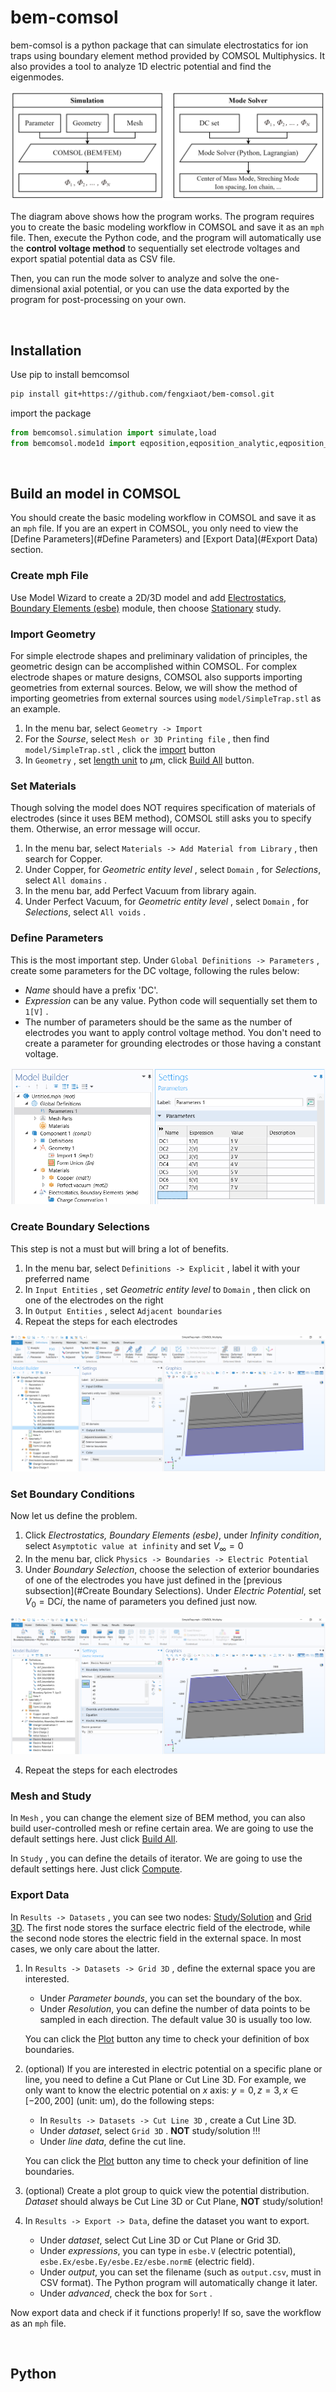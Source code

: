 # bem-comsol

bem-comsol is a python package that can simulate electrostatics for ion traps using boundary element method provided by COMSOL Multiphysics. It also provides a tool to analyze 1D electric potential and find the eigenmodes.

![structure](docs/img/structure.png)

The diagram above shows how the program works. The program requires you to create the basic modeling workflow in COMSOL and save it as an `mph` file. Then, execute the Python code, and the program will automatically use the **control voltage method** to sequentially set electrode voltages and export spatial potential data as CSV file. 

Then, you can run the mode solver to analyze and solve the one-dimensional axial potential, or you can use the data exported by the program for post-processing on your own.

<br/>

## Installation

Use pip to install bemcomsol

```bash
pip install git+https://github.com/fengxiaot/bem-comsol.git
```

import the package

```python
from bemcomsol.simulation import simulate,load
from bemcomsol.mode1d import eqposition,eqposition_analytic,eqposition_sym,mode1d,mode1d_analytic
```

<br/>

## Build an model in COMSOL 

You should create the basic modeling workflow in COMSOL and save it as an `mph` file. If you are an expert in COMSOL, you only need to view the [Define Parameters](#Define Parameters) and [Export Data](#Export Data) section.

### Create mph File

Use Model Wizard to create a 2D/3D model and add <u>Electrostatics, Boundary Elements (esbe)</u> module, then choose <u>Stationary</u> study.

### Import Geometry

For simple electrode shapes and preliminary validation of principles, the geometric design can be accomplished within COMSOL. For complex electrode shapes or mature designs, COMSOL also supports importing geometries from external sources. Below, we will show the method of importing geometries from external sources using `model/SimpleTrap.stl` as an example.

1. In the menu bar, select `Geometry -> Import`
2. For the *Sourse*, select `Mesh or 3D Printing file` , then find `model/SimpleTrap.stl` , click the <u>import</u> button
3. In `Geometry` , set <u>length unit</u> to $\mu \mathrm{m}$, click <u>Build All</u> button.

### Set Materials

Though solving the model does NOT requires specification of materials of electrodes (since it uses BEM method), COMSOL still asks you to specify them. Otherwise, an error message will occur.

1. In the menu bar, select `Materials -> Add Material from Library` , then search for Copper.
2. Under Copper, for *Geometric entity level* , select `Domain` , for *Selections*, select `All domains` .
3. In the menu bar, add Perfect Vacuum from library again.
4. Under Perfect Vacuum, for *Geometric entity level* , select `Domain` , for *Selections*, select `All voids` .

### Define Parameters

This is the most important step. Under `Global Definitions -> Parameters` , create some parameters for the DC voltage, following the rules below:

- *Name* should have a prefix 'DC'.
- *Expression* can be any value. Python code will sequentially set them to `1[V]` .
- The number of parameters should be the same as the number of electrodes you want to apply control voltage method. You don't need to create a parameter for grounding electrodes or those having a constant voltage.

![Parameters](docs/img/parameters.png)

### Create Boundary Selections

This step is not a must but will bring a lot of benefits.

1. In the menu bar, select `Definitions -> Explicit` , label it with your preferred name
2. In `Input Entities` , set *Geometric entity level* to `Domain` , then click on one of the electrodes on the right
3. In `Output Entities` , select `Adjacent boundaries` 
4. Repeat the steps for each electrodes

![Selections](docs/img/selections.png)

### Set Boundary Conditions

Now let us define the problem.

1. Click *Electrostatics, Boundary Elements (esbe)*, under *Infinity condition*, select `Asymptotic value at infinity` and set $V_\infty = 0$
2. In the menu bar, click `Physics -> Boundaries -> Electric Potential` 
3. Under *Boundary Selection*, choose the selection of exterior boundaries of one of the electrodes you have just defined in the [previous subsection](#Create Boundary Selections). Under *Electric Potential*, set $V_0 = \mathrm{DC}i$, the name of parameters you defined just now.

![esbe](docs/img/esbe.png)

4. Repeat the steps for each electrodes

### Mesh and Study

In `Mesh` , you can change the element size of BEM method, you can also build user-controlled mesh or refine certain area. We are going to use the default settings here. Just click <u>Build All</u>.

In `Study` , you can define the details of iterator. We are going to use the default settings here. Just click <u>Compute</u>.

### Export Data

In `Results -> Datasets` , you can see two nodes: <u>Study/Solution</u> and <u>Grid 3D</u>. The first node stores the surface electric field of the electrode, while the second node stores the electric field in the external space. In most cases, we only care about the latter.

1. In `Results -> Datasets -> Grid 3D` , define the external space you are interested. 

   - Under *Parameter bounds*, you can set the boundary of the box. 
   - Under *Resolution*, you can define the number of data points to be sampled in each direction. The default value 30 is usually too low.

   You can click the <u>Plot</u> button any time to check your definition of box boundaries.

2. (optional) If you are interested in electric potential on a specific plane or line, you need to define a Cut Plane or Cut Line 3D. For example, we only want to know the electric potential on $x$ axis: $y=0, z=3, x \in [-200,200]$ (unit: um), do the following steps:

   - In `Results -> Datasets -> Cut Line 3D` , create a Cut Line 3D.
   - Under *dataset*, select `Grid 3D` . **NOT** study/solution !!!
   - Under *line data*, define the cut line.

   You can click the <u>Plot</u> button any time to check your definition of line boundaries.

3. (optional) Create a plot group to quick view the potential distribution. *Dataset* should always be Cut Line 3D or Cut Plane, **NOT** study/solution!

4. In `Results -> Export -> Data`, define the dataset you want to export.

   - Under *dataset*, select Cut Line 3D or Cut Plane or Grid 3D.
   - Under *expressions*, you can type in `esbe.V` (electric potential), `esbe.Ex/esbe.Ey/esbe.Ez/esbe.normE` (electric field).
   - Under *output*, you can set the filename (such as `output.csv`, must in CSV format). The Python program will automatically change it later.
   - Under *advanced*, check the box for `Sort` .

Now export data and check if it functions properly! If so, save the workflow as an `mph` file.

<br/>

## Python
